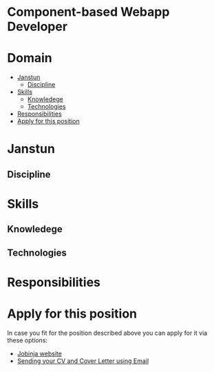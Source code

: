 # Component-based Webapp Developer

# Domain
* [Janstun](#janstun)
    * [Discipline](#discipline)
* [Skills](#skills)
    * [Knowledege](#knowledege)
    * [Technologies](#technologies)
* [Responsibilities](#responsibilities)
* [Apply for this position](#apply-for-this-position)

# Janstun

## Discipline

# Skills

## Knowledege

## Technologies

# Responsibilities

# Apply for this position
In case you fit for the position described above you can apply for it via these options:
* [Jobinja website][apply-jobinja]
* [Sending your CV and Cover Letter using Email][apply-email]

[apply-jobinja]: https://jobinja.ir/companies/janstun/jobs/XYZ
[apply-email]: mailto:job@janstun.com?subject=Service%20Developer%20Job%20Application&body=Dear%20Human%20Resources%20Manager,%0D%0A%0D%0AI%20am%20writing%20to%20apply%20for%20the%20position%20of%20Component-based%20Webapp%20Developer,%20as%20it%20was%20published%20on%20the%20Janstun%20Github%20Page.%20
